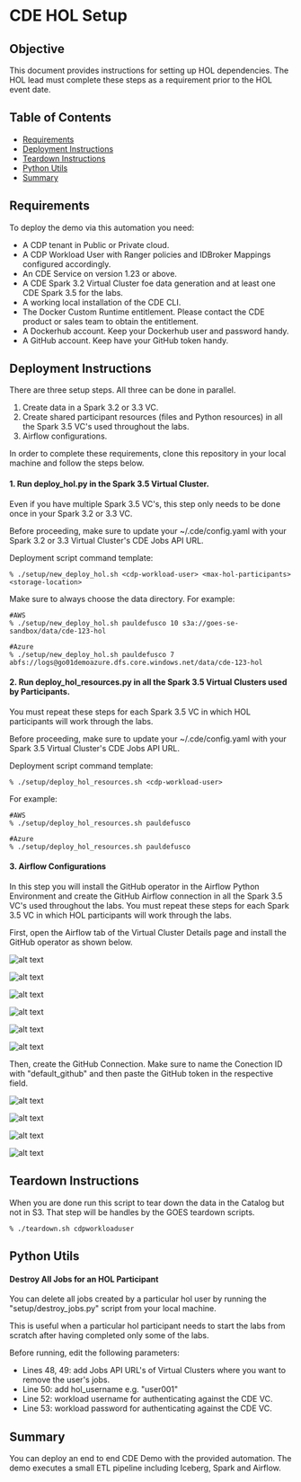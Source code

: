 # CDE HOL Setup

## Objective

This document provides instructions for setting up HOL dependencies. The HOL lead must complete these steps as a requirement prior to the HOL event date.


## Table of Contents

* [Requirements](https://github.com/pdefusco/CDE_123_HOL/tree/main/setup#requirements)
* [Deployment Instructions](https://github.com/pdefusco/CDE_123_HOL/tree/main/setup#deployment-instructions)
* [Teardown Instructions](https://github.com/pdefusco/CDE_123_HOL/tree/main/setup#teardown-instructions)
* [Python Utils](https://github.com/pdefusco/CDE_123_HOL/tree/main/setup#python-utils)
* [Summary](https://github.com/pdefusco/CDE_123_HOL/tree/main/setup#summary)


## Requirements

To deploy the demo via this automation you need:

* A CDP tenant in Public or Private cloud.
* A CDP Workload User with Ranger policies and IDBroker Mappings configured accordingly.
* An CDE Service on version 1.23 or above.
* A CDE Spark 3.2 Virtual Cluster foe data generation and at least one CDE Spark 3.5 for the labs.
* A working local installation of the CDE CLI.
* The Docker Custom Runtime entitlement. Please contact the CDE product or sales team to obtain the entitlement.
* A Dockerhub account. Keep your Dockerhub user and password handy.
* A GitHub account. Keep have your GitHub token handy.


## Deployment Instructions

There are three setup steps. All three can be done in parallel.

1. Create data in a Spark 3.2 or 3.3 VC.
2. Create shared participant resources (files and Python resources) in all the Spark 3.5 VC's used throughout the labs.
3. Airflow configurations.

In order to complete these requirements, clone this repository in your local machine and follow the steps below.

#### 1. Run deploy_hol.py in the Spark 3.5 Virtual Cluster.

Even if you have multiple Spark 3.5 VC's, this step only needs to be done once in your Spark 3.2 or 3.3 VC.

Before proceeding, make sure to update your ~/.cde/config.yaml with your Spark 3.2 or 3.3 Virtual Cluster's CDE Jobs API URL.

Deployment script command template:

```
% ./setup/new_deploy_hol.sh <cdp-workload-user> <max-hol-participants> <storage-location>
```

Make sure to always choose the data directory. For example:

```
#AWS
% ./setup/new_deploy_hol.sh pauldefusco 10 s3a://goes-se-sandbox/data/cde-123-hol
```

```
#Azure
% ./setup/new_deploy_hol.sh pauldefusco 7 abfs://logs@go01demoazure.dfs.core.windows.net/data/cde-123-hol
```

#### 2. Run deploy_hol_resources.py in all the Spark 3.5 Virtual Clusters used by Participants.

You must repeat these steps for each Spark 3.5 VC in which HOL participants will work through the labs.

Before proceeding, make sure to update your ~/.cde/config.yaml with your Spark 3.5 Virtual Cluster's CDE Jobs API URL.

Deployment script command template:

```
% ./setup/deploy_hol_resources.sh <cdp-workload-user>
```

For example:

```
#AWS
% ./setup/deploy_hol_resources.sh pauldefusco
```

```
#Azure
% ./setup/deploy_hol_resources.sh pauldefusco
```

#### 3. Airflow Configurations

In this step you will install the GitHub operator in the Airflow Python Environment and create the GitHub Airflow connection in all the Spark 3.5 VC's used throughout the labs. You must repeat these steps for each Spark 3.5 VC in which HOL participants will work through the labs.

First, open the Airflow tab of the Virtual Cluster Details page and install the GitHub operator as shown below.

![alt text](../img/airflow-pyenv-view.png)

![alt text](../img/validate-configs.png)

![alt text](../img/build-pyenv.png)

![alt text](../img/building-pyenv.png)

![alt text](../img/activate-pyenv.png)

![alt text](../img/pyenv-built.png)

Then, create the GitHub Connection. Make sure to name the Conection ID with "default_github" and then paste the GitHub token in the respective field.

![alt text](../img/airflow-ui.png)

![alt text](../img/airflow-connection-1.png)

![alt text](../img/airflow-connection-2.png)

![alt text](../img/airflow-connection-3.png)


## Teardown Instructions

When you are done run this script to tear down the data in the Catalog but not in S3. That step will be handles by the GOES teardown scripts.

```
% ./teardown.sh cdpworkloaduser
```

## Python Utils

#### Destroy All Jobs for an HOL Participant

You can delete all jobs created by a particular hol user by running the "setup/destroy_jobs.py" script from your local machine.

This is useful when a particular hol participant needs to start the labs from scratch after having completed only some of the labs.

Before running, edit the following parameters:

* Lines 48, 49: add Jobs API URL's of Virtual Clusters where you want to remove the user's jobs.
* Line 50: add hol_username e.g. "user001"
* Line 52: workload username for authenticating against the CDE VC.
* Line 53: workload password for authenticating against the CDE VC.

## Summary

You can deploy an end to end CDE Demo with the provided automation. The demo executes a small ETL pipeline including Iceberg, Spark and Airflow.
